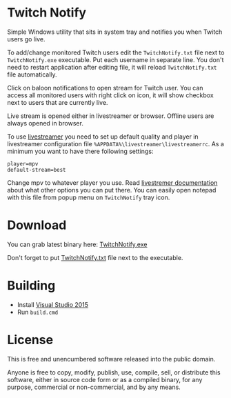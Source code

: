 # Twitch Notify

Simple Windows utility that sits in system tray and notifies you when Twitch users go live.

To add/change monitored Twitch users edit the `TwitchNotify.txt` file next to `TwitchNotify.exe` executable. Put each username in separate line. You don't need to restart application after editing file, it will reload `TwitchNotify.txt` file automatically.

Click on baloon notifications to open stream for Twitch user. You can access all monitored users with right click on icon, it will show checkbox next to users that are currently live.

Live stream is opened either in livestreamer or browser. Offline users are always opened in browser.

To use [livestreamer](http://livestreamer.io/) you need to set up default quality and player in livestreamer configuration file `%APPDATA%\livestreamer\livestreamerrc`. As a minimum you want to have there following settings:

    player=mpv
    default-stream=best 

Change mpv to whatever player you use. Read [livestremer documentation](http://docs.livestreamer.io/cli.html#cli-options) about what other options you can put there. You can easily open notepad with this file from popup menu on `TwitchNotify` tray icon.

# Download

You can grab latest binary here: [TwitchNotify.exe](https://github.com/mmozeiko/TwitchNotify/releases/download/v1/TwitchNotify.exe)

Don't forget to put [TwitchNotify.txt](https://raw.githubusercontent.com/mmozeiko/TwitchNotify/master/TwitchNotify.txt) file next to the executable.

# Building

* Install [Visual Studio 2015](https://www.visualstudio.com/en-us/products/vs-2015-product-editions.aspx)
* Run `build.cmd`

# License

This is free and unencumbered software released into the public domain.

Anyone is free to copy, modify, publish, use, compile, sell, or distribute this software, either in source code form or as a compiled binary, for any purpose, commercial or non-commercial, and by any means.
